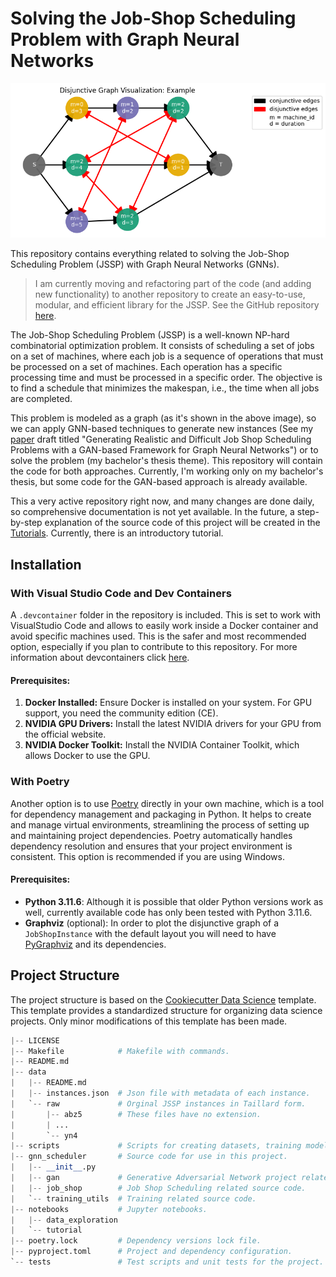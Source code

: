 # Solving the Job-Shop Scheduling Problem with Graph Neural Networks
![](example_disjunctive_graph.png)

This repository contains everything related to solving the Job-Shop Scheduling Problem (JSSP) with Graph Neural Networks (GNNs). 

> I am currently moving and refactoring part of the code (and adding new functionality) to another repository to create an easy-to-use, modular, and efficient library for the JSSP. See the GitHub repository [here](https://github.com/Pabloo22/job_shop_lib).

The Job-Shop Scheduling Problem (JSSP) is a well-known NP-hard combinatorial optimization problem. It consists of scheduling a set of jobs on a set of machines, where each job is a sequence of operations that must be processed on a set of machines. Each operation has a specific processing time and must be processed in a specific order. The objective is to find a schedule that minimizes the makespan, i.e., the time when all jobs are completed.

This problem is modeled as a graph (as it's shown in the above image), so we can apply GNN-based techniques to generate new instances (See my [paper](paper.pdf) draft titled "Generating Realistic and Difficult Job Shop Scheduling Problems with a GAN-based Framework for Graph Neural Networks") or to solve the problem (my bachelor's thesis theme). This repository will contain the code for both approaches. Currently, I'm working only on my bachelor's thesis, but some code for the GAN-based approach is already available.

This a very active repository right now, and many changes are done daily, so comprehensive documentation is not yet available. In the future, a step-by-step explanation of the source code of this project will be created in the [Tutorials](notebooks/tutorials). Currently, there is an introductory tutorial.

## Installation

### With Visual Studio Code and Dev Containers
A `.devcontainer` folder in the repository is included. This is set to work with VisualStudio Code and allows to easily work inside a Docker container and avoid specific machines used. This is the safer and most recommended option, especially if you plan to contribute to this repository. For more information about devcontainers click [here](https://code.visualstudio.com/docs/devcontainers/containers).

#### Prerequisites:

1. **Docker Installed:** Ensure Docker is installed on your system. For GPU support, you need the community edition (CE).
2. **NVIDIA GPU Drivers:** Install the latest NVIDIA drivers for your GPU from the official website.
3. **NVIDIA Docker Toolkit:** Install the NVIDIA Container Toolkit, which allows Docker to use the GPU.


### With Poetry
Another option is to use [Poetry](https://python-poetry.org/) directly in your own machine, which is a tool for dependency management and packaging in Python. It helps to create and manage virtual environments, streamlining the process of setting up and maintaining project dependencies. Poetry automatically handles dependency resolution and ensures that your project environment is consistent. This option is recommended if you are using Windows.

#### Prerequisites:
- **Python 3.11.6**: Although it is possible that older Python versions work as well, currently available code has only been tested with Python 3.11.6.
- **Graphviz** (optional): In order to plot the disjunctive graph of a `JobShopInstance` with the default layout you will need to have [PyGraphviz](https://pygraphviz.github.io/documentation/stable/install.html) and its dependencies.

## Project Structure
The project structure is based on the [Cookiecutter Data Science](https://drivendata.github.io/cookiecutter-data-science/) template. This template provides a standardized structure for organizing data science projects. Only minor modifications of this template has been made.

```python
|-- LICENSE
|-- Makefile            # Makefile with commands.
|-- README.md
|-- data
|   |-- README.md
|   |-- instances.json  # Json file with metadata of each instance.
|   `-- raw             # Orginal JSSP instances in Taillard form.
|       |-- abz5        # These files have no extension.
|       | ...
|       `-- yn4
|-- scripts             # Scripts for creating datasets, training models, etc.
|-- gnn_scheduler       # Source code for use in this project.
|   |-- __init__.py
|   |-- gan             # Generative Adversarial Network project related source code.
|   |-- job_shop        # Job Shop Scheduling related source code.
|   `-- training_utils  # Training related source code.
|-- notebooks           # Jupyter notebooks.
|   |-- data_exploration
|   `-- tutorial
|-- poetry.lock         # Dependency versions lock file.
|-- pyproject.toml      # Project and dependency configuration.
`-- tests               # Test scripts and unit tests for the project.
```


